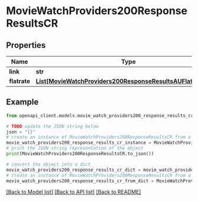 # MovieWatchProviders200ResponseResultsCR


## Properties

Name | Type | Description | Notes
------------ | ------------- | ------------- | -------------
**link** | **str** |  | [optional] 
**flatrate** | [**List[MovieWatchProviders200ResponseResultsAUFlatrateInner]**](MovieWatchProviders200ResponseResultsAUFlatrateInner.md) |  | [optional] 

## Example

```python
from openapi_client.models.movie_watch_providers200_response_results_cr import MovieWatchProviders200ResponseResultsCR

# TODO update the JSON string below
json = "{}"
# create an instance of MovieWatchProviders200ResponseResultsCR from a JSON string
movie_watch_providers200_response_results_cr_instance = MovieWatchProviders200ResponseResultsCR.from_json(json)
# print the JSON string representation of the object
print(MovieWatchProviders200ResponseResultsCR.to_json())

# convert the object into a dict
movie_watch_providers200_response_results_cr_dict = movie_watch_providers200_response_results_cr_instance.to_dict()
# create an instance of MovieWatchProviders200ResponseResultsCR from a dict
movie_watch_providers200_response_results_cr_from_dict = MovieWatchProviders200ResponseResultsCR.from_dict(movie_watch_providers200_response_results_cr_dict)
```
[[Back to Model list]](../README.md#documentation-for-models) [[Back to API list]](../README.md#documentation-for-api-endpoints) [[Back to README]](../README.md)


